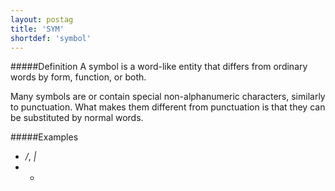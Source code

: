 ```yaml
---
layout: postag
title: 'SYM'
shortdef: 'symbol'
---
```

#####Definition
A symbol is a word-like entity that differs from ordinary words by form, function, or both.

Many symbols are or contain special non-alphanumeric characters, similarly to punctuation. What makes them different from punctuation is that they can be substituted by normal words. 

#####Examples
* */*, *|*
* *

<!-- Interlanguage links updated Ne 5. května 2024, 18:19:42 CEST -->
